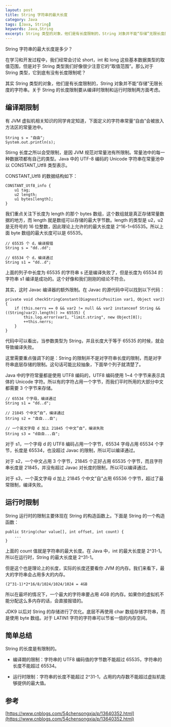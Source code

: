 ```yaml
---
layout: post
title: String 字符串的最大长度
category: Java
tags: [Java, String]
keywords: Java,String
excerpt: String 类型的对象，他们是有长度限制的，String 对象并不能“存储”无限长度的字符串。关于 String 的长度限制要从编译时限制和运行时限制两方面考虑。
---
```


String 字符串的最大长度是多少？

在学习和开发过程中，我们经常会讨论 short，int 和 long 这些基本数据类型的取值范围，但是对于 String 类型我们好像很少注意它的“取值范围”。那么对于 String 类型，它到底有没有长度限制呢？

其实 String 类型的对象，他们是有长度限制的，String 对象并不能“存储”无限长度的字符串。关于 String 的长度限制要从编译时限制和运行时限制两方面考虑。

## 编译期限制

有 JVM 虚拟机相关知识的同学肯定知道，下面定义的字符串常量“自由”会被放入方法区的常量池中。

```
String s = "自由";
System.out.println(s);
```

Stirng 长度之所以会受限制，是因 JVM 规范对常量池有所限制。常量池中的每一种数据项都有自己的类型。Java 中的 UTF-8 编码的 Unicode 字符串在常量池中以 CONSTANT_Utf8 类型表示。

CONSTANT_Utf8 的数据结构如下：

```
CONSTANT_Utf8_info {
    u1 tag;
    u2 length;
    u1 bytes[length];
}
```

我们重点关注下长度为 length 的那个 bytes 数组，这个数组就是真正存储常量数据的地方，而 length 就是数组可以存储的最大字节数。length 的类型是 u2，u2 是无符号的 16 位整数，因此理论上允许的的最大长度是 2^16-1=65535。所以上面 byte 数组的最大长度可以是 65535。

```
// 65535 个 d，编译报错
String s = "dd..dd";

// 65534 个 d，编译通过
String s1 = "dd..d";
```

上面的列子中长度为 65535 的字符串 s 还是编译失败了，但是长度为 65534 的字符串 s1 编译是成功的。这个好像和我们刚刚的结论不符合。

其实，这时 Javac 编译器的额外限制。在 Javac 的源代码中可以找到以下代码：

```
private void checkStringConstant(DiagnosticPosition var1, Object var2) {
    if (this.nerrs == 0 && var2 != null && var2 instanceof String &&   ((String)var2).length() >= 65535) {
        this.log.error(var1, "limit.string", new Object[0]);
        ++this.nerrs;
    }
}
```

代码中可以看出，当参数类型为 String，并且长度大于等于 65535 的时候，就会导致编译失败。

这里需要重点强调下的是：String 的限制并不是对字符串长度的限制，而是对字符串底层存储的限制。这句话可能比较抽象，下面举个列子就清楚了。

Java 中的字符常量都是使用 UTF8 编码的，UTF8 编码使用 1~4 个字节来表示具体的 Unicode 字符。所以有的字符占用一个字节，而我们平时所用的大部分中文都需要 3 个字节来存储。

```
// 65534 个字母，编译通过
String s1 = "dd..d";

// 21845 个中文”自“，编译通过
String s2 = "自自...自";

// 一个英文字母 d 加上 21845 个中文”自“，编译失败
String s3 = "d自自...自";
```

对于 s1，一个字母 d 的 UTF8 编码占用一个字节，65534 字母占用 65534 个字节，长度是 65534，也没超过 Javac 的限制，所以可以编译通过。

对于 s2，一个中文占用 3 个字节，21845 个正好占用 65535 个字节，而且字符串长度是 21845，并没有超过 Javac 对长度的限制，所以可以编译通过。

对于 s3，一个英文字母 d 加上 21845 个中文”自“占用 65536 个字节，超过了最常限制，编译失败。

## 运行时限制

String 运行时的限制主要体现在 String 的构造函数上。下面是 String 的一个构造函数：

```
public String(char value[], int offset, int count) {
    ...
}
```

上面的 count 值就是字符串的最大长度。在 Java 中，int 的最大长度是 2^31-1。所以在运行时，String 的最大长度是 2^31-1。

但是这个也是理论上的长度，实际的长度还要看你 JVM 的内存。我们来看下，最大的字符串会占用多大的内存。

```
(2^31-1)*2*16/8/1024/1024/1024 = 4GB
```

所以在最坏的情况下，一个最大的字符串要占用 4GB 的内存。如果你的虚拟机不能分配这么多内存的话，会直接报错的。

JDK9 以后对 String 的存储进行了优化。底层不再使用 char 数组存储字符串，而是使用 byte 数组。对于 LATIN1 字符的字符串可以节省一倍的内存空间。

## 简单总结

String 的长度是有限制的。

* 编译期的限制：字符串的 UTF8 编码值的字节数不能超过 65535，字符串的长度不能超过 65534。

* 运行时限制：字符串的长度不能超过 2^31-1，占用的内存数不能超过虚拟机能够提供的最大值。

## 参考

[https://www.cnblogs.com/54chensongxia/p/13640352.html](https://www.cnblogs.com/54chensongxia/p/13640352.html)
